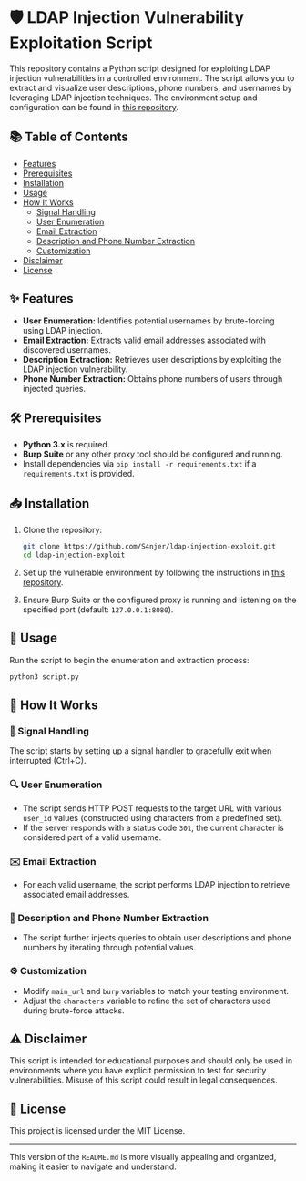# 🛡️ LDAP Injection Vulnerability Exploitation Script

This repository contains a Python script designed for exploiting LDAP injection vulnerabilities in a controlled environment. The script allows you to extract and visualize user descriptions, phone numbers, and usernames by leveraging LDAP injection techniques. The environment setup and configuration can be found in [this repository](https://github.com/motikan2010/LDAP-Injection-Vuln-App).

## 📚 Table of Contents

- [Features](#-features)
- [Prerequisites](#prerequisites)
- [Installation](#installation)
- [Usage](#usage)
- [How It Works](#how-it-works)
  - [Signal Handling](#signal-handling)
  - [User Enumeration](#user-enumeration)
  - [Email Extraction](#email-extraction)
  - [Description and Phone Number Extraction](#description-and-phone-number-extraction)
  - [Customization](#customization)
- [Disclaimer](#disclaimer)
- [License](#license)

## ✨ Features

- **User Enumeration:** Identifies potential usernames by brute-forcing using LDAP injection.
- **Email Extraction:** Extracts valid email addresses associated with discovered usernames.
- **Description Extraction:** Retrieves user descriptions by exploiting the LDAP injection vulnerability.
- **Phone Number Extraction:** Obtains phone numbers of users through injected queries.

## 🛠️ Prerequisites

- **Python 3.x** is required.
- **Burp Suite** or any other proxy tool should be configured and running.
- Install dependencies via `pip install -r requirements.txt` if a `requirements.txt` is provided.

## 📥 Installation

1. Clone the repository:
   ```bash
   git clone https://github.com/S4njer/ldap-injection-exploit.git
   cd ldap-injection-exploit
   ```

2. Set up the vulnerable environment by following the instructions in [this repository](https://github.com/motikan2010/LDAP-Injection-Vuln-App).

3. Ensure Burp Suite or the configured proxy is running and listening on the specified port (default: `127.0.0.1:8080`).

## 🚀 Usage

Run the script to begin the enumeration and extraction process:

```bash
python3 script.py
```

## 🧩 How It Works

### 🛑 Signal Handling

The script starts by setting up a signal handler to gracefully exit when interrupted (Ctrl+C).

### 🔍 User Enumeration

- The script sends HTTP POST requests to the target URL with various `user_id` values (constructed using characters from a predefined set).
- If the server responds with a status code `301`, the current character is considered part of a valid username.

### ✉️ Email Extraction

- For each valid username, the script performs LDAP injection to retrieve associated email addresses.

### 📜 Description and Phone Number Extraction

- The script further injects queries to obtain user descriptions and phone numbers by iterating through potential values.

### ⚙️ Customization

- Modify `main_url` and `burp` variables to match your testing environment.
- Adjust the `characters` variable to refine the set of characters used during brute-force attacks.

## ⚠️ Disclaimer

This script is intended for educational purposes and should only be used in environments where you have explicit permission to test for security vulnerabilities. Misuse of this script could result in legal consequences.

## 📄 License

This project is licensed under the MIT License.

---

This version of the `README.md` is more visually appealing and organized, making it easier to navigate and understand.
